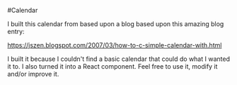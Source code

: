 #Calendar

I built this calendar from based upon a blog based upon this amazing blog entry:

https://jszen.blogspot.com/2007/03/how-to-c-simple-calendar-with.html

I built it because I couldn't find a basic calendar that could do what I wanted it to. I also turned it into a React component. Feel free to use it, modify it and/or improve it.
